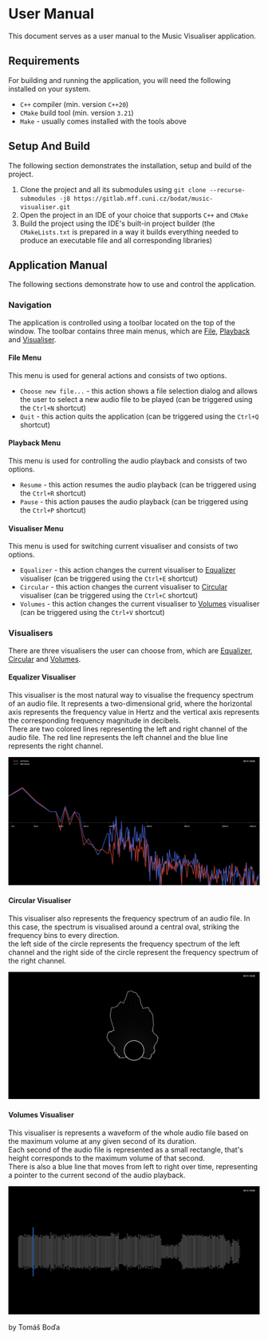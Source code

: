 # User Manual
This document serves as a user manual to the Music Visualiser application.

## Requirements
For building and running the application, you will need the following installed on your system.

- `C++` compiler (min. version `C++20`)
- `CMake` build tool (min. version `3.21`)
- `Make` - usually comes installed with the tools above

## Setup And Build
The following section demonstrates the installation, setup and build of the project.

1. Clone the project and all its submodules using `git clone --recurse-submodules -j8 https://gitlab.mff.cuni.cz/bodat/music-visualiser.git`
2. Open the project in an IDE of your choice that supports `C++` and `CMake`
3. Build the project using the IDE's built-in project builder (the `CMakeLists.txt` is prepared in a way it builds everything needed to produce an executable file and all corresponding libraries)

## Application Manual
The following sections demonstrate how to use and control the application.

### Navigation
The application is controlled using a toolbar located on the top of the window.
The toolbar contains three main menus, which are [File](#file-menu), [Playback](#playback-menu) and [Visualiser](#visualiser-menu).

#### File Menu
This menu is used for general actions and consists of two options.
- `Choose new file...` - this action shows a file selection dialog and allows the user to select a new audio file to be played (can be triggered using the `Ctrl+N` shortcut)
- `Quit` - this action quits the application (can be triggered using the `Ctrl+Q` shortcut)

#### Playback Menu
This menu is used for controlling the audio playback and consists of two options.
- `Resume` - this action resumes the audio playback (can be triggered using the `Ctrl+R` shortcut)
- `Pause` - this action pauses the audio playback (can be triggered using the `Ctrl+P` shortcut)

#### Visualiser Menu
This menu is used for switching current visualiser and consists of two options.
- `Equalizer` - this action changes the current visualiser to [Equalizer](#equalizer-visualiser) visualiser (can be triggered using the `Ctrl+E` shortcut)
- `Circular` - this action changes the current visualiser to [Circular](#circular-visualiser) visualiser (can be triggered using the `Ctrl+C` shortcut)
- `Volumes` - this action changes the current visualiser to [Volumes](#volumes-visualiser) visualiser (can be triggered using the `Ctrl+V` shortcut)

### Visualisers
There are three visualisers the user can choose from, which are [Equalizer](#equalizer-visualiser), [Circular](#circular-visualiser) and [Volumes](#volumes-visualiser).

#### Equalizer Visualiser
This visualiser is the most natural way to visualise the frequency spectrum of an audio file. It represents a two-dimensional grid, where the horizontal axis represents the frequency value in Hertz and the vertical axis represents the corresponding frequency magnitude in decibels. \
There are two colored lines representing the left and right channel of the audio file. The red line represents the left channel and the blue line represents the right channel.

![Equalizer Visualiser](/docs/assets/visualiser-equalizer.png)

#### Circular Visualiser
This visualiser also represents the frequency spectrum of an audio file. In this case, the spectrum is visualised around a central oval, striking the frequency bins to every direction. \
the left side of the circle represents the frequency spectrum of the left channel and the right side of the circle represent the frequency spectrum of the right channel.

![Circular Visualiser](/docs/assets/visualiser-circular.png)

#### Volumes Visualiser
This visualiser is represents a waveform of the whole audio file based on the maximum volume at any given second of its duration. \
Each second of the audio file is represented as a small rectangle, that's height corresponds to the maximum volume of that second. \
There is also a blue line that moves from left to right over time, representing a pointer to the current second of the audio playback.

![Volumes Visualiser](/docs/assets/visualiser-volumes.png)

by Tomáš Boďa
